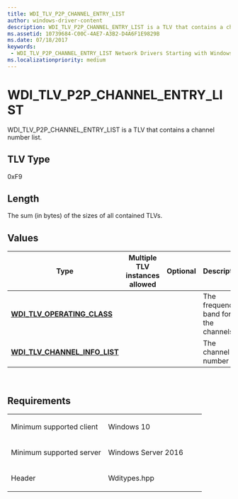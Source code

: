 ```yaml
---
title: WDI_TLV_P2P_CHANNEL_ENTRY_LIST
author: windows-driver-content
description: WDI_TLV_P2P_CHANNEL_ENTRY_LIST is a TLV that contains a channel number list.
ms.assetid: 10739684-C00C-4AE7-A3B2-D4A6F1E9829B
ms.date: 07/18/2017 
keywords:
 - WDI_TLV_P2P_CHANNEL_ENTRY_LIST Network Drivers Starting with Windows Vista
ms.localizationpriority: medium
---
```


# WDI\_TLV\_P2P\_CHANNEL\_ENTRY\_LIST


WDI\_TLV\_P2P\_CHANNEL\_ENTRY\_LIST is a TLV that contains a channel number list.

## TLV Type


0xF9

## Length


The sum (in bytes) of the sizes of all contained TLVs.

## Values


| Type                                                               | Multiple TLV instances allowed | Optional | Description                          |
|--------------------------------------------------------------------|--------------------------------|----------|--------------------------------------|
| [**WDI\_TLV\_OPERATING\_CLASS**](wdi-tlv-operating-class.md)      |                                |          | The frequency band for the channels. |
| [**WDI\_TLV\_CHANNEL\_INFO\_LIST**](wdi-tlv-channel-info-list.md) |                                |          | The channel number list.             |

 

Requirements
------------

<table>
<colgroup>
<col width="50%" />
<col width="50%" />
</colgroup>
<tbody>
<tr class="odd">
<td><p>Minimum supported client</p></td>
<td><p>Windows 10</p></td>
</tr>
<tr class="even">
<td><p>Minimum supported server</p></td>
<td><p>Windows Server 2016</p></td>
</tr>
<tr class="odd">
<td><p>Header</p></td>
<td>Wditypes.hpp</td>
</tr>
</tbody>
</table>

 

 




